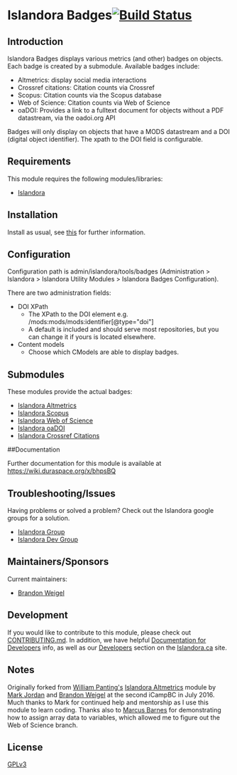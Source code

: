 # Islandora Badges[![Build Status](https://travis-ci.org/Islandora/islandora_badges.png?branch=7.x)](https://travis-ci.org/Islandora/islandora_badges)

## Introduction

Islandora Badges displays various metrics (and other) badges on objects. Each badge is created by a submodule. Available badges include:
* Altmetrics: display social media interactions
* Crossref citations: Citation counts via Crossref
* Scopus: Citation counts via the Scopus database
* Web of Science: Citation counts via Web of Science
* oaDOI: Provides a link to a fulltext document for objects without a PDF datastream, via the oadoi.org API

Badges will only display on objects that have a MODS datastream and a DOI (digital object identifier). The xpath to the DOI field is configurable.

## Requirements

This module requires the following modules/libraries:

* [Islandora](https://github.com/islandora/islandora)

## Installation

Install as usual, see [this](https://drupal.org/documentation/install/modules-themes/modules-7) for further information.

## Configuration

Configuration path is admin/islandora/tools/badges (Administration > Islandora > Islandora Utility Modules > Islandora Badges Configuration).

There are two administration fields:

* DOI XPath
     * The XPath to the DOI element e.g. /mods:mods/mods:identifier[@type="doi"] 
     * A default is included and should serve most repositories, but you can change it if yours is located elsewhere.
* Content models
     * Choose which CModels are able to display badges.
     
## Submodules

These modules provide the actual badges:

* [Islandora Altmetrics](modules/islandora_altmetrics/)
* [Islandora Scopus](modules/islandora_scopus/)
* [Islandora Web of Science](modules/islandora_wos/)
* [Islandora oaDOI](modules/islandora_oadoi/)
* [Islandora Crossref Citations](modules/islandora_crossref_citations)

##Documentation

Further documentation for this module is available at https://wiki.duraspace.org/x/bhpsBQ

## Troubleshooting/Issues

Having problems or solved a problem? Check out the Islandora google groups for a solution.

* [Islandora Group](https://groups.google.com/forum/?hl=en&fromgroups#!forum/islandora)
* [Islandora Dev Group](https://groups.google.com/forum/?hl=en&fromgroups#!forum/islandora-dev)

## Maintainers/Sponsors

Current maintainers:

* [Brandon Weigel](https://github.com/bondjimbond)

## Development

If you would like to contribute to this module, please check out [CONTRIBUTING.md](CONTRIBUTING.md). In addition, we have helpful [Documentation for Developers](https://github.com/Islandora/islandora/wiki#wiki-documentation-for-developers) info, as well as our [Developers](http://islandora.ca/developers) section on the [Islandora.ca](http://islandora.ca) site.

## Notes

Originally forked from [William Panting's](https://github.com/willtp87) [Islandora Altmetrics](https://github.com/Islandora/islandora_altmetrics) module by [Mark Jordan](https://github.com/mjordan) and [Brandon Weigel](https://github.com/bondjimbond) at the second iCampBC in July 2016. Much thanks to Mark for continued help and mentorship as I use this module to learn coding. Thanks also to [Marcus Barnes](https://github.com/MarcusBarnes) for demonstrating how to assign array data to variables, which allowed me to figure out the Web of Science branch.

## License

[GPLv3](http://www.gnu.org/licenses/gpl-3.0.txt)
